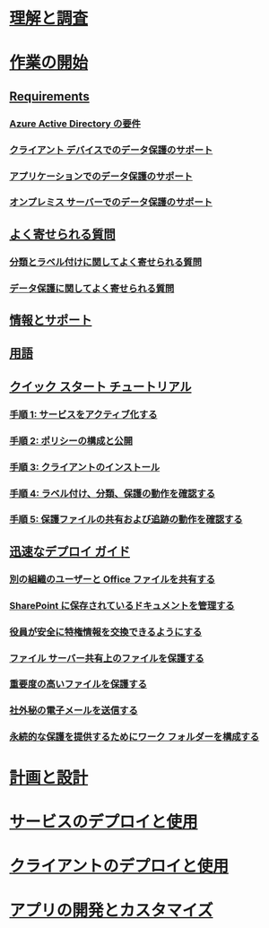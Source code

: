 # [理解と調査](/information-protection/understand-explore/what-is-information-protection)
# [作業の開始](requirements-azure-rms.md)
## [Requirements](requirements.md)
### [Azure Active Directory の要件](requirements-azure-ad.md)
### [クライアント デバイスでのデータ保護のサポート](requirements-client-devices.md)
### [アプリケーションでのデータ保護のサポート](requirements-applications.md)
### [オンプレミス サーバーでのデータ保護のサポート](requirements-servers.md)
## [よく寄せられる質問](faqs.md)
### [分類とラベル付けに関してよく寄せられる質問](faqs-infoprotect.md)
### [データ保護に関してよく寄せられる質問](faqs-rms.md)
## [情報とサポート](information-support.md)
## [用語](terminology.md)
## [クイック スタート チュートリアル](infoprotect-quick-start-tutorial.md)
### [手順 1: サービスをアクティブ化する](infoprotect-tutorial-step1.md)
### [手順 2: ポリシーの構成と公開](infoprotect-tutorial-step2.md)
### [手順 3: クライアントのインストール](infoprotect-tutorial-step3.md)
### [手順 4: ラベル付け、分類、保護の動作を確認する](infoprotect-tutorial-step4.md)
### [手順 5: 保護ファイルの共有および追跡の動作を確認する](infoprotect-tutorial-step5.md)
## [迅速なデプロイ ガイド](rapid-deployment-guide.md)
### [別の組織のユーザーと Office ファイルを共有する](scenario-share-office-file-externally.md)
### [SharePoint に保存されているドキュメントを管理する](scenario-sharepoint.md)
### [役員が安全に特権情報を交換できるようにする](scenario-executives-email.md)
### [ファイル サーバー共有上のファイルを保護する](scenario-fci.md)
### [重要度の高いファイルを保護する](scenario-secure-most-valuable-files.md)
### [社外秘の電子メールを送信する](scenario-company-confidential-email.md)
### [永続的な保護を提供するためにワーク フォルダーを構成する](scenario-work-folders.md)
# [計画と設計](/information-protection/plan-design/deployment-roadmap)
# [サービスのデプロイと使用](/information-protection/deploy-use/activate-service)
# [クライアントのデプロイと使用](/information-protection/rms-client/use-client)
# [アプリの開発とカスタマイズ](/information-protection/develop/developers-guide)



<!--HONumber=Feb17_HO2-->


